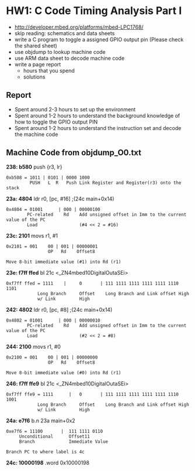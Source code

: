 # HW1: C Code Timing Analysis Part I

  - http://developer.mbed.org/platforms/mbed-LPC1768/
  - skip reading: schematics and data sheets
  - write a C program to toggle a assigned GPIO output pin
    (Please check the shared sheet)
  - use objdump to lookup machine code
  - use ARM data sheet to decode machine code
  - write a page report
    - hours that you spend
    - solutions 

## Report

  - Spent around 2-3 hours to set up the environment
  - Spent around 1-2 hours to understand the background knowledge of how to toggle the GPIO output PIN	
  - Spent around 1-2 hours to understand the instruction set and decode the machine code

## Machine Code from objdump_O0.txt

**238:	b580**    push    {r3, lr}

	0xb508 = 1011 | 0101 | 0000 1000
		 	 PUSH   L  R   Push Link Register and Register(r3) onto the stack

**23a:	4804**    ldr     r0, [pc, #16]	;(24c main+0x14)

	0x4804 = 01001		| 000 | 00000100
		 	PC-related	  Rd	Add unsigned offset in Imm to the current value of the PC	
		 	Load				(#4 << 2 = #16)

**23c:	2101**    movs    r1, #1

	0x2101 = 001	00 | 001 | 00000001
			 		OP   Rd    Offset8

	Move 8-bit immediate value (#1) into Rd (r1)

**23e:	f7ff ffed**    bl    21c <_ZN4mbed10DigitalOutaSEi>

	0xf7ff ffed = 1111 	  | 	0 		| 111 1111 1111 1111 1111 1110 1101
		      	Long Branch		Offset	  Long Branch and Link offset High
		      	w/ Link			High

**242:	4802**    ldr    r0, [pc, #8]	;(24c main+0x14)

	0x4802 = 01001		| 000 | 00000010
		 	PC-related	  Rd	Add unsigned offset in Imm to the current value of the PC	
		 	Load				(#2 << 2 = #8)

**244:	2100**    movs    r1, #0

	0x2100 = 001	00 | 001 | 00000000
			 		OP   Rd    Offset8

	Move 8-bit immediate value (#0) into Rd (r1)

**246:	f7ff ffe9**    bl    21c <_ZN4mbed10DigitalOutaSEi>

	0xf7ff ffe9 = 1111 	    | 	0 		| 111 1111 1111 1111 1111 1110 1001
		      	Long Branch		Offset	  Long Branch and Link offset High
		      	w/ Link			High

**24a:	e7f6**    b.n     23a main+0x2

	0xe7f6 = 11100 		 | 	111 1111 0110
		 Unconditional	   	Offset11	
		 Branch		   	  	Immediate Value

	Branch PC to where label is 4c

**24c:	10000198**    .word    0x10000198




